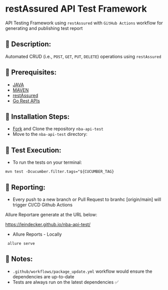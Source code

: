 # restAssured API Test Framework

API Testing Framework using `restAssured` with `GitHub Actions` workflow for generating and publishing test report

## 🚀 Description:

Automated CRUD (i.e., `POST`, `GET`, `PUT`, `DELETE`) operations using `restAssured`

## 🚀 Prerequisites:

- [JAVA](https://www.oracle.com/java/technologies/javase/jdk17-archive-downloads.html)
- [MAVEN](https://maven.apache.org/)
- [restAssured](https://rest-assured.io/)
- [Go Rest APIs](https://gorest.co.in)

## 🚀 Installation Steps:

- [Fork](https://github.com/leindecker/nba-api-test/fork) and Clone the repository `nba-api-test`
- Move to the `nba-api-test` directory:

## 🚀 Test Execution:

- To run the tests on your terminal:

```commandline
mvn test -Dcucumber.filter.tags="${CUCUMBER_TAG}
```

## 🚀 Reporting:

- Every push to a new branch or Pull Request to branhc [origin/main] will trigger CI/CD Github Actions

Allure Reportare generate at the URL below:

https://leindecker.github.io/nba-api-test/

- Allure Reports - Locally

```commandline
 allure serve
```

## 🚀 Notes:

- `.github/workflows/package_update.yml` workflow would ensure the dependencies are up-to-date
- Tests are always run on the latest dependencies ✅
